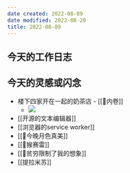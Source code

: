 ```yaml
---
date created: 2022-08-09
date modified: 2022-08-20
title: 2022-08-09
---
```


## 今天的工作日志

## 今天的灵感或闪念

- 楼下四家开在一起的奶茶店 - [[🐤内卷]]
	- ![](https://img2.oldwinter.top/楼下四家开在一起的奶茶店.png)
- [[开源的文本编辑器]]
- [[浏览器的service worker]]
- [[🐤今晚月色真美]]
- [[🐤猴赛雷]]
- [[🐤贫穷限制了我的想象]]
- [[提拉米苏]]
